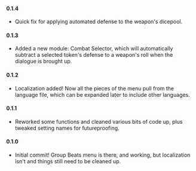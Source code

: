 #### 0.1.4
* Quick fix for applying automated defense to the weapon's dicepool.

#### 0.1.3
* Added a new module: Combat Selector, which will automatically subtract a selected token's defense to a weapon's roll when the dialogue is brought up.

#### 0.1.2
* Localization added! Now all the pieces of the menu pull from the language file, which can be expanded later to include other languages.

#### 0.1.1
* Reworked some functions and cleaned various bits of code up, plus tweaked setting names for futureproofing.

#### 0.1.0
* Initial commit! Group Beats menu is there, and working, but localization isn't and things still need to be cleaned up.
